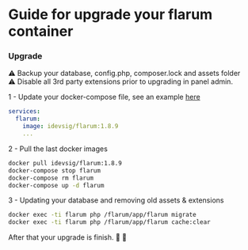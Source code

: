 # Guide for upgrade your flarum container

### Upgrade

:warning: Backup your database, config.php, composer.lock and assets folder  
:warning: Disable all 3rd party extensions prior to upgrading in panel admin.

1 - Update your docker-compose file, see an example [here](#2---docker-composeyml)

```yml
services:
  flarum:
    image: idevsig/flarum:1.8.9
    ...
```

2 - Pull the last docker images

```sh
docker pull idevsig/flarum:1.8.9
docker-compose stop flarum
docker-compose rm flarum
docker-compose up -d flarum
```

3 - Updating your database and removing old assets & extensions

```sh
docker exec -ti flarum php /flarum/app/flarum migrate
docker exec -ti flarum php /flarum/app/flarum cache:clear
```

After that your upgrade is finish. :tada: :tada:
